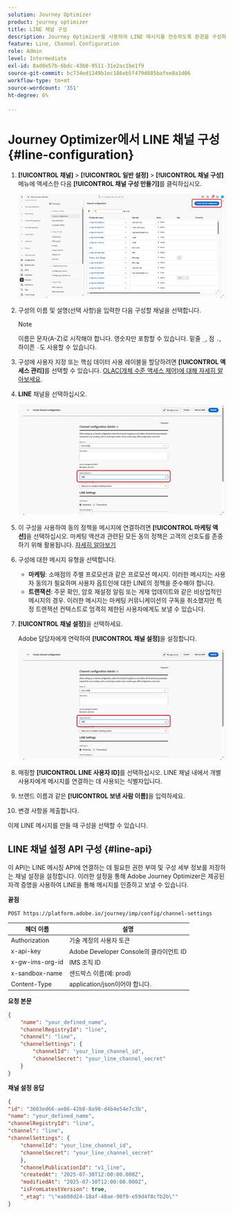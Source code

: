 ```yaml
---
solution: Journey Optimizer
product: journey optimizer
title: LINE 채널 구성
description: Journey Optimizer을 사용하여 LINE 메시지를 전송하도록 환경을 구성하는 방법 알아보기
feature: Line, Channel Configuration
role: Admin
level: Intermediate
exl-id: 8ad0e57b-6bdc-43b0-9511-31e2ac1be1f9
source-git-commit: bc734ed1249b1ec186eb5f479d605bafee8a1d06
workflow-type: tm+mt
source-wordcount: '351'
ht-degree: 6%

---
```


# Journey Optimizer에서 LINE 채널 구성 {#line-configuration}

1. **[!UICONTROL 채널]** > **[!UICONTROL 일반 설정]** > **[!UICONTROL 채널 구성]** 메뉴에 액세스한 다음 **[!UICONTROL 채널 구성 만들기]**&#x200B;를 클릭하십시오.

   ![](assets/line-config-1.png)

1. 구성의 이름 및 설명(선택 사항)을 입력한 다음 구성할 채널을 선택합니다.

   >[!NOTE]
   >
   > 이름은 문자(A-Z)로 시작해야 합니다. 영숫자만 포함할 수 있습니다. 밑줄 `_`, 점 `.`, 하이픈 `-`도 사용할 수 있습니다.

1. 구성에 사용자 지정 또는 핵심 데이터 사용 레이블을 할당하려면 **[!UICONTROL 액세스 관리]**&#x200B;를 선택할 수 있습니다. [OLAC(개체 수준 액세스 제어)에 대해 자세히 알아보세요](../administration/object-based-access.md).

1. **LINE** 채널을 선택하십시오.

   ![](assets/line-config-2.png)

1. 이 구성을 사용하여 동의 정책을 메시지에 연결하려면 **[!UICONTROL 마케팅 액션]**&#x200B;을 선택하십시오. 마케팅 액션과 관련된 모든 동의 정책은 고객의 선호도를 존중하기 위해 활용됩니다. [자세히 알아보기](../action/consent.md#surface-marketing-actions)

1. 구성에 대한 메시지 유형을 선택합니다.

   * **마케팅**: 소매점의 주별 프로모션과 같은 프로모션 메시지. 이러한 메시지는 사용자 동의가 필요하며 사용자 옵트인에 대한 LINE의 정책을 준수해야 합니다.
   * **트랜잭션**: 주문 확인, 암호 재설정 알림 또는 게재 업데이트와 같은 비상업적인 메시지의 경우. 이러한 메시지는 마케팅 커뮤니케이션의 구독을 취소했지만 특정 트랜잭션 컨텍스트로 엄격히 제한된 사용자에게도 보낼 수 있습니다.

1. **[!UICONTROL 채널 설정]**&#x200B;을 선택하세요.

   Adobe 담당자에게 연락하여 **[!UICONTROL 채널 설정]**&#x200B;을 설정합니다.

   ![](assets/line-config-2.png)

1. 매핑할 **[!UICONTROL LINE 사용자 ID]**&#x200B;를 선택하십시오. LINE 채널 내에서 개별 사용자에게 메시지를 연결하는 데 사용되는 식별자입니다.

1. 브랜드 이름과 같은 **[!UICONTROL 보낸 사람 이름]**&#x200B;을 입력하세요.

1. 변경 사항을 제출합니다.

이제 LINE 메시지를 만들 때 구성을 선택할 수 있습니다.

## LINE 채널 설정 API 구성 {#line-api}

이 API는 LINE 메시징 API에 연결하는 데 필요한 권한 부여 및 구성 세부 정보를 저장하는 채널 설정을 설정합니다. 이러한 설정을 통해 Adobe Journey Optimizer은 제공된 자격 증명을 사용하여 LINE을 통해 메시지를 인증하고 보낼 수 있습니다.

**끝점**

```
POST https://platform.adobe.io/journey/imp/config/channel-settings
```

| 헤더 이름 | 설명 |
|-|-|
| Authorization | 기술 계정의 사용자 토큰 |
| x-api-key | Adobe Developer Console의 클라이언트 ID |
| x-gw-ims-org-id | IMS 조직 ID |
| x-sandbox-name | 샌드박스 이름(예: prod) |
| Content-Type | application/json이어야 합니다. |


**요청 본문**

```json
{
    "name": "your_defined_name",
    "channelRegistryId": "line",
    "channel": "line",
    "channelSettings": {
        "channelId": "your_line_channel_id",
        "channelSecret": "your_line_channel_secret"
    }
}
```

**채널 설정 응답**

```json
{
"id": "3603ed66-ae86-42b8-8a90-d4b4e54e7c3b",
"name": "your_defined_name",
"channelRegistryId": "line",
"channel": "line",
"channelSettings": {
    "channelId": "your_line_channel_id",
    "channelSecret": "your_line_channel_secret"
    },
    "channelPublicationId": "v1_line",
    "createdAt": "2025-07-30T12:00:00.000Z",
    "modifiedAt": "2025-07-30T12:00:00.000Z",
    "isFromLatestVersion": true,
    "_etag": "\"eab98d24-18af-48ae-90f9-e59d4f8cfb2b\""
}
```
